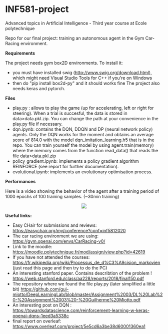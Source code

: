 # INF581-project
Advanced topics in Artificial Intelligence - Third year course at Ecole polytechnique

Repo for our final project: training an autonomous agent in the Gym Car-Racing environment. 

**Requirements**

The project needs gym box2D environments. To install it:
- you must have installed swig (http://www.swig.org/download.html), which might need Visual Studio Tools for C++ if you're on Windows
- then do "pip install box2d-py" and it should works fine
The project also needs keras and pytorch.

**Files**

- play.py : allows to play the game (up for accelerating, left or right for steering). When a trial is succesful, the data is stored in data>data.pkl.zip. You can change the path at your convenience in the play.py file if necessary.
- dqn.ipynb: contains the DQN, DDQN and DP (neural network policy) agents. Only the DQN works for the moment and obtains an average score of 814.0 with the model dqn_imitation_learning.h5 that is in the repo.
You can train yourself the model by using agent.train(memory) where the memory comes from the function read_data() that reads the file data>data.pkl.zip
- policy_gradient.ipynb: implements a policy gradient algorithm REINFORCE (see report for further documentation).
- evolutional.ipynb: implements an evolutionary optimisation process.

**Performances**

Here is a video showing the behavior of the agent after a training period of 1000 epochs of 100 training samples. (~30min training)
<div align=center><img src="./resources/car_racing_demo.gif"/></div>

**Useful links:**
- Easy CHair for submissions and reviews: https://easychair.org/my/conference?conf=inf5812020
- The car racing environment we are using: https://gym.openai.com/envs/CarRacing-v0/
- Link to the moodle: https://moodle.polytechnique.fr/mod/assign/view.php?id=42619
- If you have not attended the courses: https://fr.wikipedia.org/wiki/Processus_de_d%C3%A9cision_markovien (just read this page and then try to do the PC)
- An interesting stanford paper. Contains describtion of the problem ! https://web.stanford.edu/class/aa228/reports/2018/final150.pdf
- The repository where we found the file play.py (later simplified a little bit) https://github.com/gui-miotto/DeepLearningLab/blob/master/Assignment%2003/DL%20Lab%20-%20Assignment%2003%20-%20Guilherme%20Miotto.pdf
- An interesting post on DQN : https://towardsdatascience.com/reinforcement-learning-w-keras-openai-dqns-1eed3a5338c
- final report on overleaf: https://www.overleaf.com/project/5e5cd6a3be38d60001360ea1
